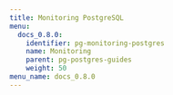 ```yaml
---
title: Monitoring PostgreSQL
menu:
  docs_0.8.0:
    identifier: pg-monitoring-postgres
    name: Monitoring
    parent: pg-postgres-guides
    weight: 50
menu_name: docs_0.8.0
---
```

